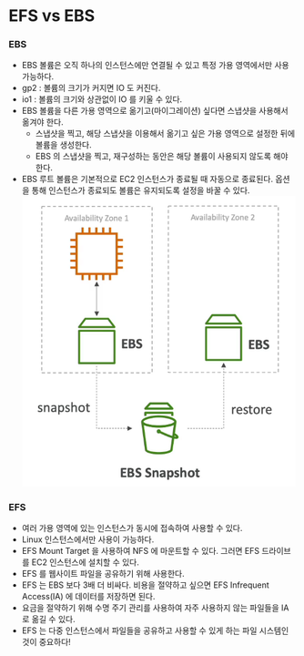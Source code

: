 # EFS vs EBS

### EBS
- EBS 볼륨은 오직 하나의 인스턴스에만 연결될 수 있고 특정 가용 영역에서만 사용 가능하다.
- gp2 : 볼륨의 크기가 커지면 IO 도 커진다.  
- io1 : 볼륨의 크기와 상관없이 IO 를 키울 수 있다.
- EBS 볼륨을 다른 가용 영역으로 옮기고(마이그레이션) 싶다면 스냅샷을 사용해서 옮겨야 한다.
  - 스냅샷을 찍고, 해당 스냅샷을 이용해서 옮기고 싶은 가용 영역으로 설정한 뒤에 볼륨을 생성한다.
  - EBS 의 스냅샷을 찍고, 재구성하는 동안은 해당 볼륨이 사용되지 않도록 해야 한다.
- EBS 루트 볼륨은 기본적으로 EC2 인스턴스가 종료될 때 자동으로 종료된다. 옵션을 통해 인스턴스가 종료되도 볼륨은 유지되도록 설정을 바꿀 수 있다.
![img.png](image/60.png)

### EFS
- 여러 가용 영역에 있는 인스턴스가 동시에 접속하여 사용할 수 있다.
- Linux 인스턴스에서만 사용이 가능하다.
- EFS Mount Target 을 사용하여 NFS 에 마운트할 수 있다. 그러면 EFS 드라이브를 EC2 인스턴스에 설치할 수 있다.
- EFS 를 웹사이트 파일을 공유하기 위해 사용한다.
- EFS 는 EBS 보다 3배 더 비싸다. 비용을 절약하고 싶으면 EFS Infrequent Access(IA) 에 데이터를 저장하면 된다.
- 요금을 절약하기 위해 수명 주기 관리를 사용하여 자주 사용하지 않는 파일들을 IA 로 옮길 수 있다.
- EFS 는 다중 인스턴스에서 파일들을 공유하고 사용할 수 있게 하는 파일 시스템인 것이 중요하다!

